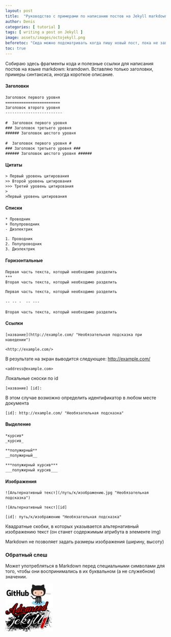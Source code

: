 ```yaml
---
layout: post
title:  "Руководство с примерами по написанию постов на Jekyll markdown: kramdown"
author: Denis
categories: [ tutorial ]
tags: [ writing a post on Jekyll ]
image: assets/images/octojekyll.png
beforetoc: "Сюда можно подсматривать когда пишу новый пост, пока не запомню."
toc: true
---
```

Собираю здесь фрагменты кода и полезные ссылки для написания постов на языке markdown: kramdown. Вставляю только заголовки, примеры синтаксиса, иногда короткое описание.

#### Заголовки

```Заголовки
Заголовок первого уровня
========================
Заголовок второго уровня
-------------------------

#  Заголовок первого уровня
### Заголовок третьего уровня
###### Заголовок шестого уровня

#  Заголовок первого уровня #
### Заголовок третьего уровня ###
###### Заголовок шестого уровня ######
```


#### Цитаты

```Цитаты
> Первый уровень цитирования
>> Второй уровень цитирования
>>> Третий уровень цитирования
>
>Первый уровень цитирования
```

#### Списки

```Списки
* Проводник
+ Полупроводник
- Диэлектрик
```

```Списки
1. Проводник
2. Полупроводник
3. Диэлектрик
```

#### Горизонтальные

```Горизонтальные
Первая часть текста, который необходимо разделить
***
Вторая часть текста, который необходимо разделить
```

```Горизонтальные
Первая часть текста, который необходимо разделить

-- -- -  -- --- 

Вторая часть текста, который необходимо разделить
```

#### Ссылки

```Ссылки
[название](http://example.com/ "Необязательная подсказка при наведении")
```

```Ссылки
<http://example.com/>
```

В результате на экран выводится следующее: <http://example.com/>

```Ссылки
<address@example.com>
```

Локальные сноски по id

```Ссылки
[название] [id]:
```

В этом случае возможно определить идентификатор в любом месте документа

```Ссылки
[id]: http://example.com/ "Необязательная подсказка"
```

#### Выделение

```Выделение
*курсив*
_курсив_
```

```Выделение
**полужирный**
__полужирный__
```

```Выделение
***полужирный курсив***
___полужирный курсив___
```

#### Изображения

```Изображения
![Альтернативный текст](/путь/к/изображению.jpg "Необязательная подсказка")
```

```Изображения
![Альтернативный текст][id]
```

```Изображения
[id]: путь/к/изображению "Необязательная подсказка"
```

Квадратные скобки, в которых указывается альтернативный изображению текст (он станет содержимым атрибута в элементе img)

Markdown не позволяет задать размеры изображения (ширину, высоту)

### Обратный слеш

Может употребляться в Markdown перед специальными символами для того, чтобы они воспринимались в их буквальном (а не служебном) значении.


![octojekyll](/assets/images/octojekyll1.png "octojekyll")
